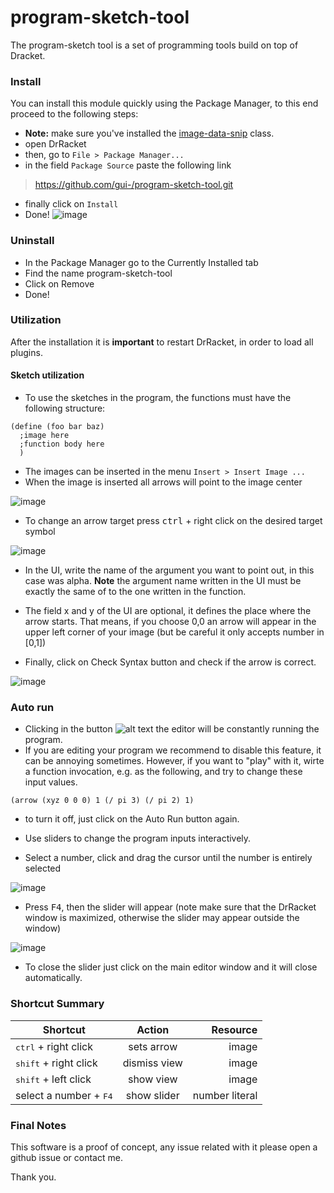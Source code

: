program-sketch-tool
===================

The program-sketch tool is a set of programming tools build on top of Dracket.

### Install

You can install this module quickly using the Package Manager, to this end proceed to the following steps:

* **Note:** make sure you've installed the [image-data-snip](https://github.com/gui-/image-data-snip) class.
* open DrRacket
* then, go to `File > Package Manager...`
* in the field `Package Source` paste the following link

> https://github.com/gui-/program-sketch-tool.git

* finally click on `Install`
* Done!
![image](https://cloud.githubusercontent.com/assets/3803770/14905653/93d5728e-0daa-11e6-983b-4bcc4554c830.png)

### Uninstall

* In the Package Manager go to the Currently Installed tab  
* Find the name program-sketch-tool
* Click on Remove
* Done!

### Utilization

After the installation it is **important** to restart DrRacket, in order to load all plugins.

#### Sketch utilization
* To use the sketches in the program, the functions must have the following structure:

```racket
(define (foo bar baz)
  ;image here
  ;function body here
  )
```
* The images can be inserted in the menu `Insert > Insert Image ...`
* When the image is inserted all arrows will point to the image center

![image](https://cloud.githubusercontent.com/assets/3803770/14906201/986dfac2-0db0-11e6-9152-0554751fd86a.png) 

* To change an arrow target press <kbd>ctrl</kbd> + right click on the desired target symbol 

![image](https://cloud.githubusercontent.com/assets/3803770/14906124/058ade8c-0db0-11e6-8ccf-ec7f2502c856.png)

* In the UI, write the name of the argument you want to point out, in this case was alpha. **Note** the argument name written in the UI must be exactly the same of to the one written in the function.

* The field x and y of the UI are optional, it defines the place where the arrow starts. That means, if you choose 0,0 an arrow will appear in the upper left corner of your image (but be careful it only accepts number in [0,1])

* Finally, click on Check Syntax button and check if the arrow is correct.

![image](https://cloud.githubusercontent.com/assets/3803770/14906152/4bc0760a-0db0-11e6-8706-3aa92c1de6ff.png)

### Auto run

* Clicking in the button ![alt text](https://cloud.githubusercontent.com/assets/3803770/14906340/4b22a2c0-0db2-11e6-8ac6-9348f694a45b.png) the editor will be constantly running the program.
* If you are editing your program we recommend to disable this feature, it can be annoying sometimes. However, if you want to "play" with it, wirte a function invocation, e.g. as the following, and try to change these input values.

```racket
(arrow (xyz 0 0 0) 1 (/ pi 3) (/ pi 2) 1)
```

* to turn it off, just click on the Auto Run button again.

* Use sliders to change the program inputs interactively.

* Select a number, click and drag the cursor until the number is entirely selected 

![image](https://cloud.githubusercontent.com/assets/3803770/14906704/615a2c8a-0db6-11e6-9438-2a079ab145f0.png)

* Press <kbd>F4</kbd>, then the slider will appear (note make sure that the DrRacket window is maximized, otherwise the slider may appear outside the window)

![image](https://cloud.githubusercontent.com/assets/3803770/14906849/3e37d6b0-0db8-11e6-8543-e25b461aa9e8.png)

* To close the slider just click on the main editor window and it will close automatically.

### Shortcut Summary

| Shortcut                        | Action                         | Resource  |
| ------------------------------  |:------------------------------:| ---------:|
| <kbd>ctrl</kbd> + right click   | sets arrow                     | image     |
| <kbd>shift</kbd> + right click  | dismiss view                   | image     |
| <kbd>shift</kbd> + left click   | show  view                     | image     |
| select a number + <kbd>F4</kbd> | show slider                    | number literal|

### Final Notes

This software is a proof of concept, any issue related with it please open a github issue or contact me.

Thank you.
